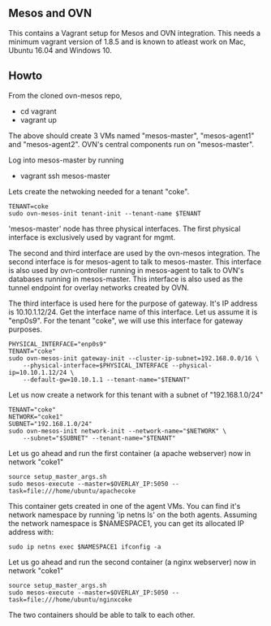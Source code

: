 ## Mesos and OVN

This contains a Vagrant setup for Mesos and OVN integration.  This needs
a minimum vagrant version of 1.8.5 and is known to atleast work on Mac,
Ubuntu 16.04 and Windows 10.

Howto
----

From the cloned ovn-mesos repo,
* cd vagrant
* vagrant up 

The above should create 3 VMs named "mesos-master", "mesos-agent1" and
"mesos-agent2".  OVN's central components run on "mesos-master".

Log into mesos-master by running
* vagrant ssh mesos-master

Lets create the netwoking needed for a tenant "coke".

```
TENANT=coke
sudo ovn-mesos-init tenant-init --tenant-name $TENANT
```

'mesos-master' node has three physical interfaces. The first
physical interface is exclusively used by vagrant for mgmt.

The second and third interface are used by the ovn-mesos
integration.  The second interface is for mesos-agent to
talk to mesos-master. This interface is also used by
ovn-controller running in mesos-agent to talk to OVN's databases
running in mesos-master.  This interface is also used as the
tunnel endpoint for overlay networks created by OVN.

The third interface is used here for the purpose of gateway.
It's IP address is 10.10.1.12/24.  Get the interface name of this
interface.  Let us assume it is "enp0s9".  For the tenant "coke",
we will use this interface for gateway purposes.

```
PHYSICAL_INTERFACE="enp0s9"
TENANT="coke"
sudo ovn-mesos-init gateway-init --cluster-ip-subnet=192.168.0.0/16 \
    --physical-interface=$PHYSICAL_INTERFACE --physical-ip=10.10.1.12/24 \
    --default-gw=10.10.1.1 --tenant-name="$TENANT"
```

Let us now create a network for this tenant with a subnet of "192.168.1.0/24"

```
TENANT="coke"
NETWORK="coke1"
SUBNET="192.168.1.0/24"
sudo ovn-mesos-init network-init --network-name="$NETWORK" \
    --subnet="$SUBNET" --tenant-name="$TENANT"
```

Let us go ahead and run the first container (a apache webserver) now in
network "coke1"

```
source setup_master_args.sh
sudo mesos-execute --master=$OVERLAY_IP:5050 --task=file:///home/ubuntu/apachecoke
```

This container gets created in one of the agent VMs. You can find it's network
namespace by running 'ip netns ls' on the both agents.  Assuming the network
namespace is $NAMESPACE1, you can get its allocated IP address with:

```
sudo ip netns exec $NAMESPACE1 ifconfig -a
```

Let us go ahead and run the second container (a nginx webserver) now in
network "coke1"

```
source setup_master_args.sh
sudo mesos-execute --master=$OVERLAY_IP:5050 --task=file:///home/ubuntu/nginxcoke
```

The two containers should be able to talk to each other.
